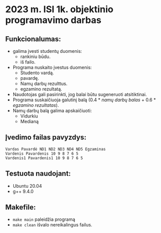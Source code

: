 # 2023 m. ISI 1k. objektinio programavimo darbas

## Funkcionalumas:
- galima įvesti studentų duomenis:
    - rankiniu būdu.
    - iš failo.
- Programa nuskaito įvestus duomenis:
    - Studento vardą.
    - pavardę.
    - Namų darbų rezulttus.
    - egzamino rezultatą.
- Naudotojas gali pasirinkti, jog balai būtu sugeneruoti atsitiktinai.
- Programa suskaičiuoja galutinį balą (0.4 * *namų darbų balas* + 0.6 * *egzamino rezultatas*).
- Namų darbų balą galima apskaičiuoti:
    - Vidurkiu
    - Medianą

## Įvedimo failas pavyzdys:
```
Vardas Pavardė ND1 ND2 ND3 ND4 ND5 Egzaminas
Vardenis Pavardenis 10 9 8 7 6 5
Vardenis1 Pavardenis1 10 9 8 7 6 5
```

## Testuota naudojant:
- Ubuntu 20.04
- g++ 9.4.0

## Makefile:
- `make main` paleidžia programą
- `make clean` išvalo nereikalingus failus.